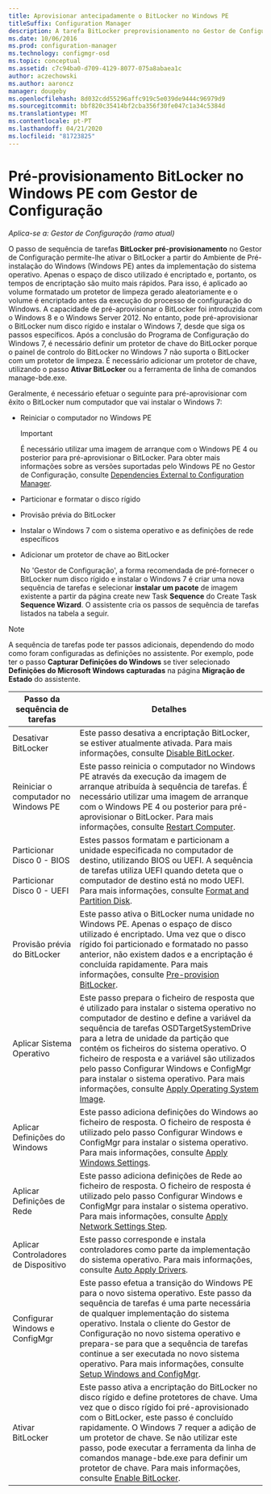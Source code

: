 ```yaml
---
title: Aprovisionar antecipadamente o BitLocker no Windows PE
titleSuffix: Configuration Manager
description: A tarefa BitLocker preprovisionamento no Gestor de Configuração permite o BitLocker do Ambiente de Pré-instalação do Windows antes da implementação do sistema operativo.
ms.date: 10/06/2016
ms.prod: configuration-manager
ms.technology: configmgr-osd
ms.topic: conceptual
ms.assetid: c7c94ba0-d709-4129-8077-075a8abaea1c
author: aczechowski
ms.author: aaroncz
manager: dougeby
ms.openlocfilehash: 8d032cdd55296affc919c5e039de9444c96979d9
ms.sourcegitcommit: bbf820c35414bf2cba356f30fe047c1a34c5384d
ms.translationtype: MT
ms.contentlocale: pt-PT
ms.lasthandoff: 04/21/2020
ms.locfileid: "81723825"
---
```

# <a name="preprovision-bitlocker-in-windows-pe-with-configuration-manager"></a>Pré-provisionamento BitLocker no Windows PE com Gestor de Configuração

*Aplica-se a: Gestor de Configuração (ramo atual)*

O passo de sequência de tarefas **BitLocker pré-provisionamento** no Gestor de Configuração permite-lhe ativar o BitLocker a partir do Ambiente de Pré-instalação do Windows (Windows PE) antes da implementação do sistema operativo. Apenas o espaço de disco utilizado é encriptado e, portanto, os tempos de encriptação são muito mais rápidos. Para isso, é aplicado ao volume formatado um protetor de limpeza gerado aleatoriamente e o volume é encriptado antes da execução do processo de configuração do Windows. A capacidade de pré-aprovisionar o BitLocker foi introduzida com o Windows 8 e o Windows Server 2012. No entanto, pode pré-aprovisionar o BitLocker num disco rígido e instalar o Windows 7, desde que siga os passos específicos. Após a conclusão do Programa de Configuração do Windows 7, é necessário definir um protetor de chave do BitLocker porque o painel de controlo do BitLocker no Windows 7 não suporta o BitLocker com um protetor de limpeza. É necessário adicionar um protetor de chave, utilizando o passo **Ativar BitLocker** ou a ferramenta de linha de comandos manage-bde.exe.  

 Geralmente, é necessário efetuar o seguinte para pré-aprovisionar com êxito o BitLocker num computador que vai instalar o Windows 7:  

- Reiniciar o computador no Windows PE  

  > [!IMPORTANT]  
  >  É necessário utilizar uma imagem de arranque com o Windows PE 4 ou posterior para pré-aprovisionar o BitLocker. Para obter mais informações sobre as versões suportadas pelo Windows PE no Gestor de Configuração, consulte [Dependencies External to Configuration Manager](../plan-design/infrastructure-requirements-for-operating-system-deployment.md#BKMK_ExternalDependencies).  

- Particionar e formatar o disco rígido  

- Provisão prévia do BitLocker  

- Instalar o Windows 7 com o sistema operativo e as definições de rede específicos  

- Adicionar um protetor de chave ao BitLocker  

  No 'Gestor de Configuração', a forma recomendada de pré-fornecer o BitLocker num disco rígido e instalar o Windows 7 é criar uma nova sequência de tarefas e selecionar **instalar um pacote** de imagem existente a partir da página create new Task **Sequence** do Create Task **Sequence Wizard**. O assistente cria os passos de sequência de tarefas listados na tabela a seguir.  

> [!NOTE]  
>  A sequência de tarefas pode ter passos adicionais, dependendo do modo como foram configuradas as definições no assistente. Por exemplo, pode ter o passo **Capturar Definições do Windows** se tiver selecionado **Definições do Microsoft Windows capturadas** na página **Migração de Estado** do assistente.  

|Passo da sequência de tarefas|Detalhes|  
|------------------------|-------------|  
|Desativar BitLocker|Este passo desativa a encriptação BitLocker, se estiver atualmente ativada. Para mais informações, consulte [Disable BitLocker](../understand/task-sequence-steps.md#BKMK_DisableBitLocker).|  
|Reiniciar o computador no Windows PE|Este passo reinicia o computador no Windows PE através da execução da imagem de arranque atribuída à sequência de tarefas. É necessário utilizar uma imagem de arranque com o Windows PE 4 ou posterior para pré-aprovisionar o BitLocker. Para mais informações, consulte [Restart Computer](../understand/task-sequence-steps.md#BKMK_RestartComputer).|  
|Particionar Disco 0 - BIOS<br /><br /> Particionar Disco 0 - UEFI|Estes passos formatam e particionam a unidade especificada no computador de destino, utilizando BIOS ou UEFI. A sequência de tarefas utiliza UEFI quando deteta que o computador de destino está no modo UEFI. Para mais informações, consulte [Format and Partition Disk](../understand/task-sequence-steps.md#BKMK_FormatandPartitionDisk).|  
|Provisão prévia do BitLocker|Este passo ativa o BitLocker numa unidade no Windows PE. Apenas o espaço de disco utilizado é encriptado. Uma vez que o disco rígido foi particionado e formatado no passo anterior, não existem dados e a encriptação é concluída rapidamente. Para mais informações, consulte [Pre-provision BitLocker](../understand/task-sequence-steps.md#BKMK_PreProvisionBitLocker).|  
|Aplicar Sistema Operativo|Este passo prepara o ficheiro de resposta que é utilizado para instalar o sistema operativo no computador de destino e define a variável da sequência de tarefas OSDTargetSystemDrive para a letra de unidade da partição que contém os ficheiros do sistema operativo. O ficheiro de resposta e a variável são utilizados pelo passo Configurar Windows e ConfigMgr para instalar o sistema operativo. Para mais informações, consulte [Apply Operating System Image](../understand/task-sequence-steps.md#BKMK_ApplyOperatingSystemImage).|  
|Aplicar Definições do Windows|Este passo adiciona definições do Windows ao ficheiro de resposta. O ficheiro de resposta é utilizado pelo passo Configurar Windows e ConfigMgr para instalar o sistema operativo. Para mais informações, consulte [Apply Windows Settings](../understand/task-sequence-steps.md#BKMK_ApplyWindowsSettings).|  
|Aplicar Definições de Rede|Este passo adiciona definições de Rede ao ficheiro de resposta. O ficheiro de resposta é utilizado pelo passo Configurar Windows e ConfigMgr para instalar o sistema operativo. Para mais informações, consulte [Apply Network Settings Step](../understand/task-sequence-steps.md#BKMK_ApplyNetworkSettings).|  
|Aplicar Controladores de Dispositivo|Este passo corresponde e instala controladores como parte da implementação do sistema operativo. Para mais informações, consulte [Auto Apply Drivers](../understand/task-sequence-steps.md#BKMK_AutoApplyDrivers).|  
|Configurar Windows e ConfigMgr|Este passo efetua a transição do Windows PE para o novo sistema operativo. Este passo da sequência de tarefas é uma parte necessária de qualquer implementação do sistema operativo. Instala o cliente do Gestor de Configuração no novo sistema operativo e prepara-se para que a sequência de tarefas continue a ser executada no novo sistema operativo. Para mais informações, consulte [Setup Windows and ConfigMgr](../understand/task-sequence-steps.md#BKMK_SetupWindowsandConfigMgr).|  
|Ativar BitLocker|Este passo ativa a encriptação do BitLocker no disco rígido e define protetores de chave. Uma vez que o disco rígido foi pré-aprovisionado com o BitLocker, este passo é concluído rapidamente. O Windows 7 requer a adição de um protetor de chave. Se não utilizar este passo, pode executar a ferramenta da linha de comandos manage-bde.exe para definir um protetor de chave. Para mais informações, consulte [Enable BitLocker](../understand/task-sequence-steps.md#BKMK_EnableBitLocker).|  
